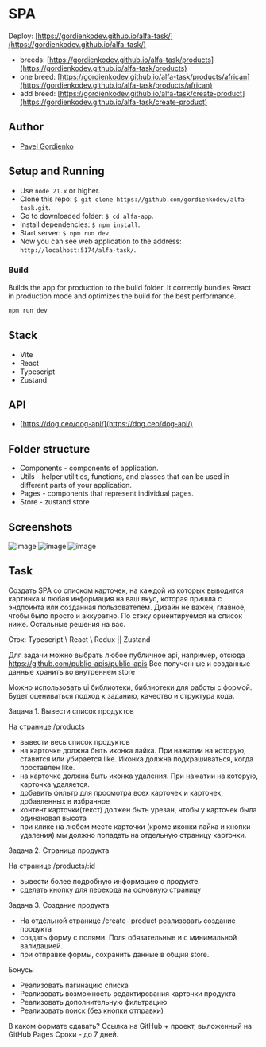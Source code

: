 # SPA
 
Deploy: [https://gordienkodev.github.io/alfa-task/](https://gordienkodev.github.io/alfa-task/)

- breeds: [https://gordienkodev.github.io/alfa-task/products](https://gordienkodev.github.io/alfa-task/products)
- one breed: [https://gordienkodev.github.io/alfa-task/products/african](https://gordienkodev.github.io/alfa-task/products/african)
- add breed: [https://gordienkodev.github.io/alfa-task/create-product](https://gordienkodev.github.io/alfa-task/create-product)

## Author

- [Pavel Gordienko](https://github.com/gordienkodev)

## Setup and Running

- Use `node 21.x` or higher.
- Clone this repo: `$ git clone https://github.com/gordienkodev/alfa-task.git`.
- Go to downloaded folder: `$ cd alfa-app`.
- Install dependencies: `$ npm install`.
- Start server: `$ npm run dev`.
- Now you can see web application to the address: `http://localhost:5174/alfa-task/`.

### Build

Builds the app for production to the build folder. It correctly bundles React in production mode and optimizes the build for the best performance.

```bash
npm run dev
```

## Stack
- Vite
- React
- Typescript
- Zustand

## API
- [https://dog.ceo/dog-api/](https://dog.ceo/dog-api/)

## Folder structure

- Components - components of application.
- Utils - helper utilities, functions, and classes that can be used in different parts of your application.
- Pages - components that represent individual pages.
- Store - zustand store

## Screenshots
![image](https://github.com/user-attachments/assets/7d369a0e-ac3e-4e7b-8bc3-15afe2a9a19a)
![image](https://github.com/user-attachments/assets/a0476981-0ffc-4a74-ac1a-878c1500e73a)
![image](https://github.com/user-attachments/assets/9f9bcd76-c3c2-4a86-968f-ffd06f37af02)


## Task

Создать SPA со списком карточек, на каждой из которых выводится картинка и любая информация на ваш вкус, которая пришла с эндпоинта или созданная пользователем. 
Дизайн не важен, главное, чтобы было просто и аккуратно. По стэку ориентируемся на список ниже. Остальные решения на вас. 

Стэк: Typescript \ React \ Redux || Zustand

Для задачи можно выбрать любое публичное api, например, отсюда https://github.com/public-apis/public-apis Все полученные и созданные данные хранить во внутреннем store

Можно использовать ui библиотеки, библиотеки для работы с формой. 
Будет оцениваться подход к заданию, качество и структура кода.

Задача 1. Вывести список продуктов

На странице /products 
- вывести весь список продуктов
- на карточке должна быть иконка лайка. При нажатии на которую, ставится или убирается like. Иконка должна подкрашиваться, когда проставлен like. 
- на карточке должна быть иконка удаления. При нажатии на которую, карточка удаляется.
- добавить фильтр для просмотра всех карточек и карточек, добавленных в избранное
- контент карточки(текст) должен быть урезан, чтобы у карточек была одинаковая высота
- при клике на любом месте карточки (кроме иконки лайка и кнопки удаления) мы должно попадать на отдельную страницу карточки.

Задача 2. Страница продукта

На странице /products/:id 
- вывести более подробную информацию о продукте. 
- сделать кнопку для перехода на основную страницу

Задача 3. Создание продукта

- На отдельной странице /create- product реализовать создание продукта
- создать форму с полями. Поля обязательные и с минимальной валидацией.
- при отправке формы, сохранить данные в общий store.

Бонусы

- Реализовать пагинацию списка
- Реализовать возможность редактирования карточки продукта
- Реализовать дополнительную фильтрацию
- Реализовать поиск (без кнопки отправки) 

В каком формате сдавать?
Ссылка на GitHub + проект, выложенный на GitHub Pages
Сроки - до 7 дней.
